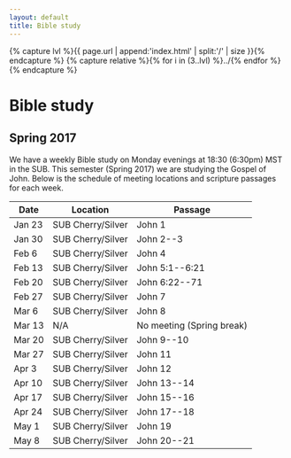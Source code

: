 ```yaml
---
layout: default
title: Bible study
---
```


{% capture lvl %}{{ page.url | append:'index.html' | split:'/' | size }}{% endcapture %}
{% capture relative %}{% for i in (3..lvl) %}../{% endfor %}{% endcapture %}

Bible study
===========

Spring 2017
-----------

We have a weekly Bible study on Monday evenings at 18:30 (6:30pm) MST in the
SUB. This semester (Spring 2017) we are studying the Gospel of John. Below is
the schedule of meeting locations and scripture passages for each week.

| Date   | Location               | Passage                          |
| ------ | ---------------------- | -------------------------------- |
| Jan 23 | SUB Cherry/Silver      | John 1                           |
| Jan 30 | SUB Cherry/Silver      | John 2--3                        |
| Feb  6 | SUB Cherry/Silver      | John 4                           |
| Feb 13 | SUB Cherry/Silver      | John 5:1--6:21                   |
| Feb 20 | SUB Cherry/Silver      | John 6:22--71                    |
| Feb 27 | SUB Cherry/Silver      | John 7                           |
| Mar  6 | SUB Cherry/Silver      | John 8                           |
| Mar 13 | N/A                    | No meeting (Spring break)        |
| Mar 20 | SUB Cherry/Silver      | John 9--10                       |
| Mar 27 | SUB Cherry/Silver      | John 11                          |
| Apr  3 | SUB Cherry/Silver      | John 12                          |
| Apr 10 | SUB Cherry/Silver      | John 13--14                      |
| Apr 17 | SUB Cherry/Silver      | John 15--16                      |
| Apr 24 | SUB Cherry/Silver      | John 17--18                      |
| May  1 | SUB Cherry/Silver      | John 19                          |
| May  8 | SUB Cherry/Silver      | John 20--21                      |
